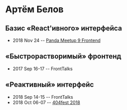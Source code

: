 # Артём Белов

## Базис «React&#39;ивного» интерфейса
- 2018 Nov 24 -- [Panda Meetup 9 Frontend](https://www.youtube.com/watch?v=gbmjVxb3qqo)    
## «Быстрорастворимый» фронтенд
- 2017 Sep 16-17 -- FrontTalks    
## «Реактивный» интерфейс
- 2018 Sep 14-15 -- FrontTalks    
- 2018 Oct 06-07 -- [404fest 2018](https://www.youtube.com/watch?v=z5sfHHr-EiY)    
